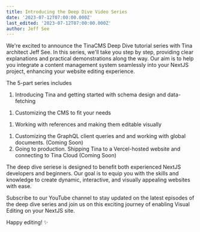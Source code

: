 ```yaml
---
title: Introducing the Deep Dive Video Series
date: '2023-07-12T07:00:00.000Z'
last_edited: '2023-07-12T07:00:00.000Z'
author: Jeff See
---
```


We're excited to announce the TinaCMS Deep Dive tutorial series with Tina architect Jeff See. In this series, we'll take you step by step, providing clear explanations and practical demonstrations along the way. Our aim is to help you integrate a content management system seamlessly into your NextJS project, enhancing your website editing experience.

The 5-part series includes

1. Introducing Tina and getting started with schema design and data-fetching

<Youtube embedSrc="https://youtu.be/PcgnJDILv4w" />

1. Customizing the CMS to fit your needs

<Youtube embedSrc="https://youtu.be/amSRwAbgMR0" />

1. Working with references and making them editable visually

<Youtube embedSrc="https://youtu.be/amSRwAbgMR0" />

1. Customizing the GraphQL client queries and and working with global documents. (Coming Soon)
2. Going to production. Shipping Tina to a Vercel-hosted website and connecting to Tina Cloud (Coming Soon)

The deep dive seriese is designed to benefit both experienced NextJS developers and beginners. Our goal is to equip you with the skills and knowledge to create dynamic, interactive, and visually appealing websites with ease.

Subscribe to our YouTube channel to stay updated on the latest episodes of the deep dive series and join us on this exciting journey of enabling Visual Editing on your NextJS site.

Happy editing! ✨
